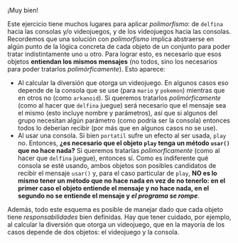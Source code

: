 ¡Muy bien!

Este ejercicio tiene muchos lugares para aplicar _polimorfismo_: de `delfina` hacia las consolas y/o videojuegos, y de los videojuegos hacia las consolas. Recordemos que una solución con _polimorfismo_ implica abstraerse en algún punto de la lógica concreta de cada objeto de un conjunto para poder tratar indistintamente uno u otro. Para lograr esto, es necesario que esos objetos **entiendan los mismos mensajes** (no todos, sino los necesarios para poder tratarlos _polimórficamente_). Esto aparece:

- Al calcular la diversión que otorga un videojuego. En algunos casos eso depende de la consola que se use (para `mario` y `pokemon`) mientras que en otros no (como `arkanoid`). Si queremos tratarlos _polimórficamente_ (como al hacer que `delfina` juegue) será necesario que el mensaje sea el mismo (esto incluye nombre y parámetros), así que si algunos del grupo necesitan algún parámetro (como podría ser la consola) entonces todos lo deberían recibir (por más que en algunos casos no se use).
- Al usar una consola. Si bien `portatil` sufre un efecto al ser usada, `play` no. Entonces, **¿es necesario que el objeto `play` tenga un método `usar()` que no hace nada?** Si queremos tratarlas _polimorficamente_ (como al hacer que `delfina` juegue), entonces sí. Como es indiferente qué consola se esté usando, ambos objetos son posibles candidatos de recibir el mensaje `usar()` y, para el caso particular de `play`, **NO es lo mismo tener un método que no hace nada en vez de no tenerlo: en el primer caso el objeto entiende el mensaje y no hace nada, en el segundo no se entiende el mensaje y _el programa se rompe_**.


Además, todo este esquema es posible de manejar dado que cada objeto tiene _responsabilidades_ bien definidas. Hay que tener cuidado, por ejemplo, al calcular la diversión que otorga un videojuego, que en la mayoría de los casos depende de dos objetos: el videojuego y la consola.

